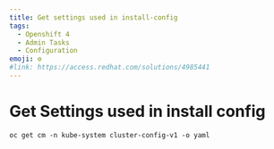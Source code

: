 ```yaml
---
title: Get settings used in install-config
tags:
  - Openshift 4
  - Admin Tasks
  - Configuration
emoji: ⚙️
#link: https://access.redhat.com/solutions/4985441
---
```


# Get Settings used in install config

```
oc get cm -n kube-system cluster-config-v1 -o yaml
```